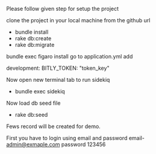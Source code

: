 Please follow given step for setup the project

clone the project in your local machine from the github url
- bundle install
- rake db:create
- rake db:migrate

bundle exec figaro install
go to application.yml add 

development:
  BITLY_TOKEN: "token_key"

Now open new terminal tab to run sidekiq

- bundle exec sidekiq

Now load db seed file
- rake db:seed 

Fews record will be created for demo.

First you have to login using email and password
email- admin@exmaple.com
password 123456





